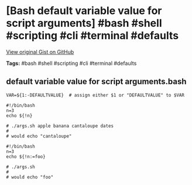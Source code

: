 # [Bash default variable value for script arguments] #bash #shell #scripting #cli #terminal #defaults

[View original Gist on GitHub](https://gist.github.com/Integralist/df411140a5596abefa05f27647a4f25f)

**Tags:** #bash #shell #scripting #cli #terminal #defaults

## default variable value for script arguments.bash

```shell
VAR=${1:-DEFAULTVALUE}  # assign either $1 or "DEFAULTVALUE" to $VAR

#!/bin/bash
n=3
echo ${!n}

# ./args.sh apple banana cantaloupe dates
#
# would echo "cantaloupe"

#!/bin/bash
n=3
echo ${!n:=foo}

# ./args.sh
#
# would echo "foo"
```

